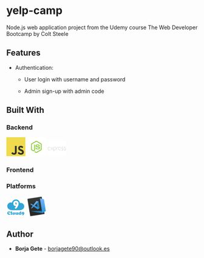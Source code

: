 # yelp-camp
Node.js web application project from the Udemy course The Web Developer Bootcamp by Colt Steele 

## Features
* Authentication:
  
  * User login with username and password

  * Admin sign-up with admin code


## Built With
### Backend
<a href="https://www.javascript.com/"><img src="https://raw.githubusercontent.com/BorjaG90/media/master/img/logos/javascript.jpeg" width=50 alt="JavaScript"></a>
<a href="https://nodejs.org/es/"><img src="https://raw.githubusercontent.com/BorjaG90/media/master/img/logos/nodejs.png" width=50 alt="NodeJS"></a>
<a href="https://expressjs.com/es/"><img src="https://raw.githubusercontent.com/BorjaG90/media/master/img/logos/expressJS.png" width=50 alt="ExpressJS"></a>
### Frontend

### Platforms
<a href="https://aws.amazon.com/es/cloud9/"><img src="https://raw.githubusercontent.com/BorjaG90/media/master/img/logos/c9io.png" width=50 alt="Cloud9"></a>
<a href="https://code.visualstudio.com/"><img src="https://raw.githubusercontent.com/BorjaG90/media/master/img/logos/vscode.png" width=50 alt="VSCode"></a>

## Author
* **Borja Gete** - <borjagete90@outlook.es>
